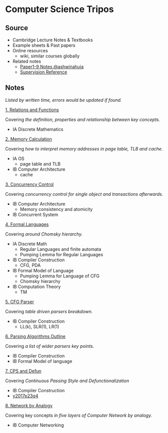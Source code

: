 # Computer Science Tripos

## Source

- Cambridge Lecture Notes & Textbooks
- Example sheets & Past papers
- Online resources
  - wiki, similar courses globally
- Related notes
  - [Paper1-9 Notes @ashwinahuja](https://github.com/ashwinahuja/Cambridge-Computer-Science-Tripos-Notes)
  - [Supervision Reference](./Supervision_Reference.md)


## Notes

*Listed by written time, errors would be updated if found.*

[1. Relations and Functions](./Note/Relation_Function.pdf)

Covering *the definition, properties and relationship between key concepts.*

- IA Discrete Mathematics

[2. Memory Calculation](./Note/Memory%20Calculation.pdf)

Covering *how to interpret memory addresses in page table, TLB and cache.*

- IA OS
  - page table and TLB
- IB Computer Architecture
  - cache

[3. Concurrency Control](./Note/Concurrency%20Control.pdf)

Covering *concurrency control for single object and transactions afterwards.*

- IB Computer Architecture
  - Memory consistency and atomicity
- IB Concurrent System

[4. Formal Languages](./Note/Formal%20Languages.pdf)

Covering *around Chomsky hierarchy.*

- IA Discrete Math
  - Regular Languages and finite automata
  - Pumping Lemma for Regular Languages
- IB Compiler Construction
  - CFG, PDA
- IB Formal Model of Language
  - Pumping Lemma for Language of CFG
  - Chomsky hierarchy
- IB Computation Theory
  - TM

[5. CFG Parser](./Note/Parsing.pdf)

Covering *table driven parsers breakdown.*

- IB Compiler Construction
  - LL(k), SLR(1), LR(1)

[6. Parsing Algorithms Outline](./Note/Parsing%20outline.pdf)

Covering *a list of wider parsers key points.*

- IB Compiler Construction
- IB Formal Model of language

[7. CPS and Defun](./Note/CPS-Defun-y2017p3q4.pdf)

Covering *Continuous Passing Style and Defunctionalization*

- IB Compiler Construction
- [y2017p23q4](https://www.cl.cam.ac.uk/teaching/exams/pastpapers/y2017p23q4.pdf)

[8. Network by Analogy](./Note/Network%20by%20Analogy.pdf)

Covering key concepts *in five layers of Computer Network by analogy.*

- IB Computer Networking